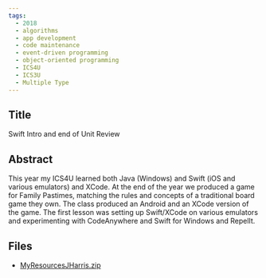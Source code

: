 ```yaml
---
tags:
  - 2018
  - algorithms
  - app development
  - code maintenance
  - event-driven programming
  - object-oriented programming
  - ICS4U
  - ICS3U
  - Multiple Type
---
```

    
## Title

Swift Intro and end of Unit Review

## Abstract

This year my ICS4U learned both Java (Windows) and Swift (iOS and various emulators) and XCode.  At the end of the year we produced a game for Family Pastimes, matching the rules and concepts of a traditional board game they own.  The class produced an Android and an XCode version of the game.
The first lesson was setting up Swift/XCode on various emulators and experimenting with CodeAnywhere and Swift for Windows and RepelIt.


## Files

- [MyResourcesJHarris.zip](https://www.russellgordon.ca/acse/cemc-cse-resources/resources/2018/Jill_Harris/MyResourcesJHarris.zip)
